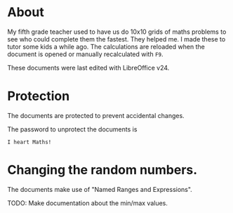 # About

My fifth grade teacher used to have us do 10x10 grids of maths problems to see who could complete them the fastest. They helped me. I made these to tutor some kids a while ago. The calculations are reloaded when the document is opened or manually recalculated with `F9`.

These documents were last edited with LibreOffice v24.

# Protection

The documents are protected to prevent accidental changes.

The password to unprotect the documents is

```
I heart Maths!
```

# Changing the random numbers.

The documents make use of "Named Ranges and Expressions".

TODO: Make documentation about the min/max values.


